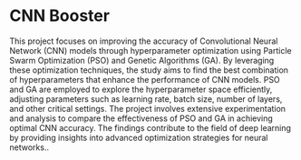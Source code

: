 # CNN Booster

This project focuses on improving the accuracy of Convolutional Neural Network (CNN) models through hyperparameter optimization using Particle Swarm Optimization (PSO) and Genetic Algorithms (GA). By leveraging these optimization techniques, the study aims to find the best combination of hyperparameters that enhance the performance of CNN models. PSO and GA are employed to explore the hyperparameter space efficiently, adjusting parameters such as learning rate, batch size, number of layers, and other critical settings. The project involves extensive experimentation and analysis to compare the effectiveness of PSO and GA in achieving optimal CNN accuracy. The findings contribute to the field of deep learning by providing insights into advanced optimization strategies for neural networks..
